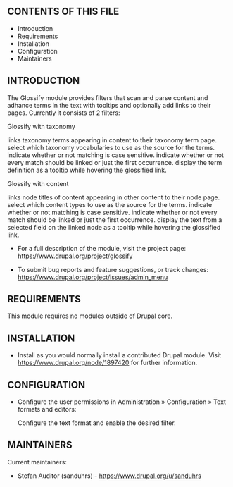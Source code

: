 CONTENTS OF THIS FILE
---------------------

* Introduction
* Requirements
* Installation
* Configuration
* Maintainers

INTRODUCTION
------------

The Glossify module provides filters that scan and parse content and adhance terms in the text with tooltips and optionally add links to their pages. Currently it consists of 2 filters:

Glossify with taxonomy

  links taxonomy terms appearing in content to their taxonomy term page.
  select which taxonomy vocabularies to use as the source for the terms.
  indicate whether or not matching is case sensitive.
  indicate whether or not every match should be linked or just the first occurrence.
  display the term definition as a tooltip while hovering the glossified link.

Glossify with content

  links node titles of content appearing in other content to their node page.
  select which content types to use as the source for the terms.
  indicate whether or not matching is case sensitive.
  indicate whether or not every match should be linked or just the first occurrence.
  display the text from a selected field on the linked node as a tooltip while hovering the glossified link.

* For a full description of the module, visit the project page:
  https://www.drupal.org/project/glossify

* To submit bug reports and feature suggestions, or track changes:
  https://www.drupal.org/project/issues/admin_menu

REQUIREMENTS
------------

This module requires no modules outside of Drupal core.

INSTALLATION
------------

* Install as you would normally install a contributed Drupal module. Visit
  https://www.drupal.org/node/1897420 for further information.

CONFIGURATION
-------------

* Configure the user permissions in Administration » Configuration » Text formats and editors:

  Configure the text format and enable the desired filter.

MAINTAINERS
-----------

Current maintainers:
* Stefan Auditor (sanduhrs) - https://www.drupal.org/u/sanduhrs
